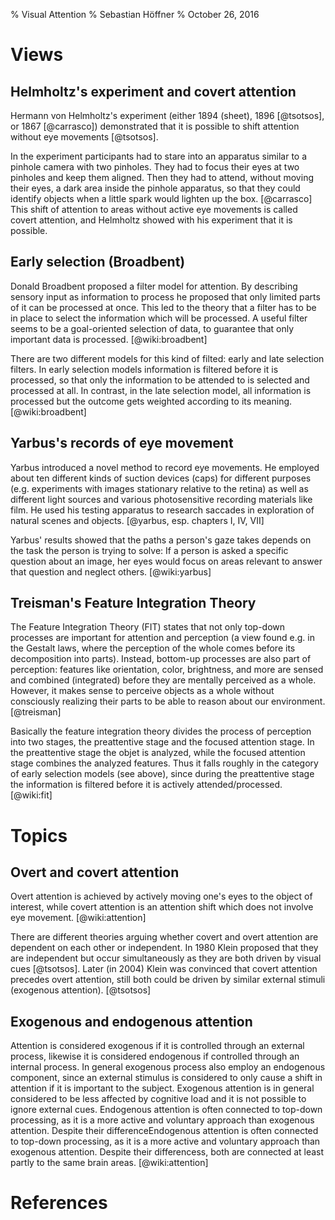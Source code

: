 % Visual Attention
% Sebastian Höffner
% October 26, 2016

# Views

## Helmholtz's experiment and covert attention

Hermann von Helmholtz's experiment (either 1894 (sheet), 1896 [@tsotsos], or
1867 [@carrasco]) demonstrated that it is possible to shift attention without
eye movements [@tsotsos].

In the experiment participants had to stare into an apparatus similar to a pinhole camera with two pinholes. They had to focus their eyes at two
pinholes and keep them aligned. Then they had to attend, without moving their
eyes, a dark area inside the pinhole apparatus, so that they could
identify objects when a little spark would lighten up the box. [@carrasco] This
shift of attention to areas without active eye movements is called covert
attention, and Helmholtz showed with his experiment that it is possible.

## Early selection (Broadbent)

Donald Broadbent proposed a filter model for attention. By describing sensory
input as information to process he proposed that only limited parts of it can
be processed at once. This led to the theory that a filter has to be in
place to select the information which will be processed. A useful filter seems to be a goal-oriented selection of data, to guarantee that only important data is processed. [@wiki:broadbent]

There are two different models for this kind of filted: early and late selection filters. In early selection models information is filtered before it is processed, so that only the information to be attended to is selected and processed at all.
In contrast, in the late selection model, all information is processed but the outcome gets weighted according to its meaning. [@wiki:broadbent]


## Yarbus's records of eye movement

Yarbus introduced a novel method to record eye movements. He employed about
ten different kinds of suction devices (caps) for different purposes (e.g.
experiments with images stationary relative to the retina) as well as
different light sources and various photosensitive recording materials like
film. He used his testing apparatus to research saccades in exploration of
natural scenes and objects. [@yarbus, esp. chapters I, IV, VII]

Yarbus' results showed that the paths a person's gaze takes depends on the task the person is trying to solve: If a person is asked a specific question about an image, her eyes would focus on areas relevant to answer that question and neglect others. [@wiki:yarbus]

## Treisman's Feature Integration Theory

The Feature Integration Theory (FIT) states that not only top-down processes
are important for attention and perception (a view found e.g. in the Gestalt
laws, where the perception of the whole comes before its decomposition into
parts). Instead, bottom-up processes are also part of perception: features
like orientation, color, brightness, and more are sensed and combined
(integrated) before they are mentally perceived as a whole. However, it makes
sense to perceive objects as a whole without consciously realizing their
parts to be able to reason about our environment. [@treisman]

Basically the feature integration theory divides the process of perception into two stages, the preattentive stage and the focused attention stage. In the preattentive stage the objet is analyzed, while the focused attention stage combines the analyzed features. Thus it falls roughly in the category of early selection models (see above), since during the preattentive stage the information is filtered before it is actively attended/processed. [@wiki:fit]

# Topics

## Overt and covert attention

Overt attention is achieved by actively moving one's eyes to the object of
interest, while covert attention is an attention shift which does not involve
eye movement. [@wiki:attention]

There are different theories arguing whether covert and overt attention are dependent on each other or independent. In 1980 Klein proposed that they are independent but occur simultaneously as they are both driven by visual cues [@tsotsos]. Later (in 2004) Klein was convinced that covert attention precedes overt attention, still both could be driven by similar external stimuli (exogenous attention). [@tsotsos]


## Exogenous and endogenous attention

Attention is considered exogenous if it is controlled through an external
process, likewise it is considered endogenous if controlled through an
internal process. In general exogenous process also employ an endogenous
component, since an external stimulus is considered to only cause a shift in
attention if it is important to the subject. Exogenous attention is in general considered to be less affected by cognitive load and it is not possible to ignore external cues. Endogenous attention is often connected to top-down processing, as it is a more active and voluntary approach than exogenous attention. Despite their differenceEndogenous attention is often connected to top-down processing, as it is a more active and voluntary approach than exogenous attention. Despite their differencess, both are connected at least partly to the same brain areas. [@wiki:attention]

# References

